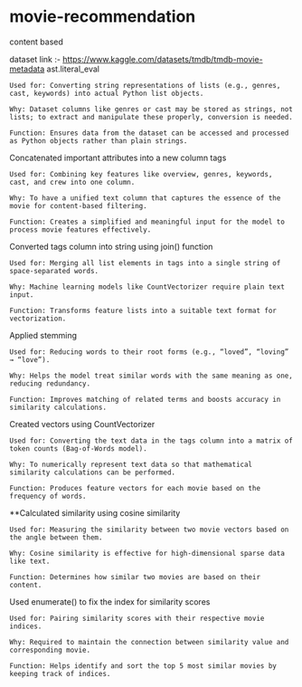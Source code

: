 # movie-recommendation
content based

dataset link :- https://www.kaggle.com/datasets/tmdb/tmdb-movie-metadata
ast.literal_eval

    Used for: Converting string representations of lists (e.g., genres, cast, keywords) into actual Python list objects.

    Why: Dataset columns like genres or cast may be stored as strings, not lists; to extract and manipulate these properly, conversion is needed.

    Function: Ensures data from the dataset can be accessed and processed as Python objects rather than plain strings.

Concatenated important attributes into a new column tags

    Used for: Combining key features like overview, genres, keywords, cast, and crew into one column.

    Why: To have a unified text column that captures the essence of the movie for content-based filtering.

    Function: Creates a simplified and meaningful input for the model to process movie features effectively.

Converted tags column into string using join() function

    Used for: Merging all list elements in tags into a single string of space-separated words.

    Why: Machine learning models like CountVectorizer require plain text input.

    Function: Transforms feature lists into a suitable text format for vectorization.

Applied stemming

    Used for: Reducing words to their root forms (e.g., “loved”, “loving” → “love”).

    Why: Helps the model treat similar words with the same meaning as one, reducing redundancy.

    Function: Improves matching of related terms and boosts accuracy in similarity calculations.

Created vectors using CountVectorizer

    Used for: Converting the text data in the tags column into a matrix of token counts (Bag-of-Words model).

    Why: To numerically represent text data so that mathematical similarity calculations can be performed.

    Function: Produces feature vectors for each movie based on the frequency of words.

**Calculated similarity using cosine similarity

    Used for: Measuring the similarity between two movie vectors based on the angle between them.

    Why: Cosine similarity is effective for high-dimensional sparse data like text.

    Function: Determines how similar two movies are based on their content.

Used enumerate() to fix the index for similarity scores

    Used for: Pairing similarity scores with their respective movie indices.

    Why: Required to maintain the connection between similarity value and corresponding movie.

    Function: Helps identify and sort the top 5 most similar movies by keeping track of indices.
